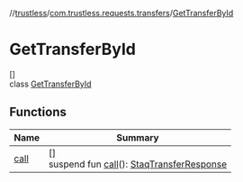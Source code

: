 //[trustless](../../../index.md)/[com.trustless.requests.transfers](../index.md)/[GetTransferById](index.md)

# GetTransferById

[]\
class [GetTransferById](index.md)

## Functions

| Name | Summary |
|---|---|
| [call](call.md) | []<br>suspend fun [call](call.md)(): [StaqTransferResponse](../-staq-transfer-response/index.md) |
